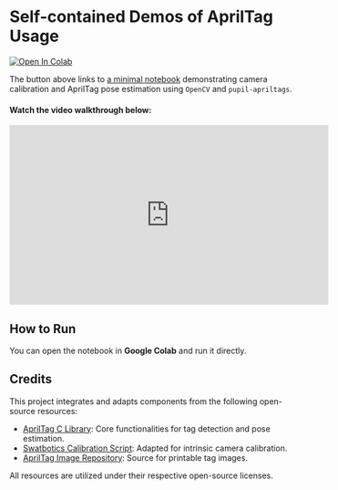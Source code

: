 # Self-contained Demos of AprilTag Usage
[![Open In Colab](https://colab.research.google.com/assets/colab-badge.svg)](https://colab.research.google.com/github/AccelerationConsortium/ac-training-lab/blob/main/src/ac_training_lab/apriltag_demo/apriltag_demo.ipynb)

The button above links to [a minimal notebook](https://github.com/AccelerationConsortium/ac-training-lab/blob/main/src/ac_training_lab/apriltag_demo/apriltag_demo.ipynb) demonstrating camera calibration and AprilTag pose estimation using `OpenCV` and `pupil-apriltags`.

#### Watch the video walkthrough below:

<iframe width="560" height="315" src="https://www.youtube.com/embed/lPaUVxq59Yw?si=ylYqb_240J-u32lX" title="YouTube video player" frameborder="0" allow="accelerometer; autoplay; clipboard-write; encrypted-media; gyroscope; picture-in-picture; web-share" referrerpolicy="strict-origin-when-cross-origin" allowfullscreen></iframe>

## How to Run

You can open the notebook in **Google Colab** and run it directly.

## Credits

This project integrates and adapts components from the following open-source resources:

- [AprilTag C Library](https://github.com/AprilRobotics/apriltag): Core functionalities for tag detection and pose estimation.
- [Swatbotics Calibration Script](https://github.com/swatbotics/apriltag/blob/master/python/calibrate_camera.py): Adapted for intrinsic camera calibration.
- [AprilTag Image Repository](https://github.com/AprilRobotics/apriltag-imgs): Source for printable tag images.

All resources are utilized under their respective open-source licenses.
